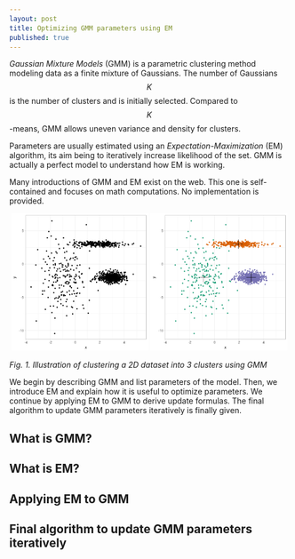 ```yaml
---
layout: post
title: Optimizing GMM parameters using EM
published: true
---
```

<script src="https://cdn.mathjax.org/mathjax/latest/MathJax.js?config=TeX-AMS-MML_HTMLorMML" type="text/javascript"></script>

*Gaussian Mixture Models* (GMM) is a parametric clustering method modeling data as a finite mixture of Gaussians.
The number of Gaussians $$K$$ is the number of clusters and is initially selected.
Compared to $$K$$-means, GMM allows uneven variance and density for clusters.

Parameters are usually estimated using an *Expectation-Maximization* (EM) algorithm,
its aim being to iteratively increase likelihood of the set.
GMM is actually a perfect model to understand how EM is working.

Many introductions of GMM and EM exist on the web. 
This one is self-contained and focuses on math computations. No implementation is provided.

<center>
<img src="../images/2017-2-11-Optimizing-GMM-using-EM/before.png" alt="2D dataset to cluster" width="49%"/>

<img src="../images/2017-2-11-Optimizing-GMM-using-EM/after.png" alt="2D dataset after GMM clustering" width="49%"/>

</center>


*Fig. 1. Illustration of clustering a 2D dataset into 3 clusters using GMM*

We begin by describing GMM and list parameters of the model.
Then, we introduce EM and explain how it is useful to optimize parameters.
We continue by applying EM to GMM to derive update formulas.
The final algorithm to update GMM parameters iteratively is finally given.

## What is GMM?

## What is EM?

## Applying EM to GMM

## Final algorithm to update GMM parameters iteratively

